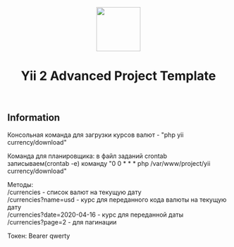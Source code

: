 <p align="center">
    <a href="https://github.com/yiisoft" target="_blank">
        <img src="https://avatars0.githubusercontent.com/u/993323" height="100px">
    </a>
    <h1 align="center">Yii 2 Advanced Project Template</h1>
    <br>
</p>

<h2>Information</h2>

<p>Консольная команда для загрузки курсов валют - "php yii currency/download"</p>

<p>Команда для планировщика: в файл заданий crontab записываем(crontab -e) команду  "0 0 * * * php /var/www/project/yii currency/download"</p>

<p>Методы:
    <br>/currencies - список валют на текущую дату
    <br>/currencies?name=usd - курс для переданного кода валюты на текущую дату
    <br>/currencies?date=2020-04-16 - курс для переданной даты
    <br>/currencies?page=2 - для пагинации
</p>

<p>Токен: Bearer qwerty</p>

